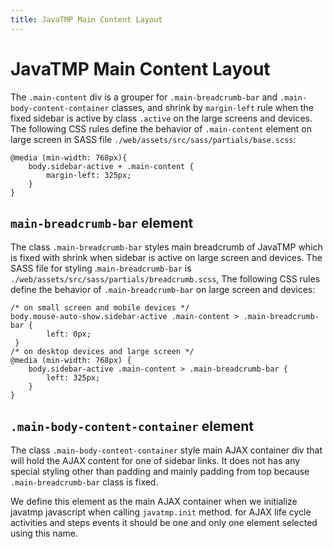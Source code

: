```yaml
---
title: JavaTMP Main Content Layout
---
```

# JavaTMP Main Content Layout
The `.main-content` div is a grouper for `.main-breadcrumb-bar` and `.main-body-content-container` classes, and shrink by `margin-left` rule when the fixed sidebar is active by class `.active` on the large screens and devices. The following CSS rules define the behavior of `.main-content` element on large screen in SASS file `./web/assets/src/sass/partials/base.scss`:
```
@media (min-width: 768px){
    body.sidebar-active + .main-content {
        margin-left: 325px;
    }
}
```
`main-breadcrumb-bar` element
-----------------------------
The class `.main-breadcrumb-bar` styles main breadcrumb of JavaTMP which is fixed with shrink when sidebar is active on large screen and devices. The SASS file for styling .`main-breadcrumb-bar` is `./web/assets/src/sass/partials/breadcrumb.scss`, The following CSS rules define the behavior of `.main-breadcrumb-bar` on large screen and devices:
```
/* on small screen and mobile devices */
body.mouse-auto-show.sidebar-active .main-content > .main-breadcrumb-bar {
        left: 0px;
 }
/* on desktop devices and large screen */
@media (min-width: 768px) {
    body.sidebar-active .main-content > .main-breadcrumb-bar {
        left: 325px;
    }
}
```
`.main-body-content-container` element
--------------------------------------
The class `.main-body-content-container` style main AJAX container div that will hold the AJAX content for one of sidebar links. It does not has any special styling other than padding and mainly padding from top because `.main-breadcrumb-bar` class is fixed.

We define this element as the main AJAX container when we initialize javatmp javascript when calling `javatmp.init` method. for AJAX life cycle activities and steps events it should be one and only one element selected using this name.
